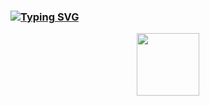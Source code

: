 ### [![Typing SVG](https://readme-typing-svg.demolab.com?font=Anta&size=30&duration=2000&pause=1000&color=272580&background=54FF4C00&multiline=true&random=false&width=515&lines=Hi%F0%9F%91%8Bthis+is+ALbirdEX's+GitHub+profile)](https://git.io/typing-svg)
<div id="header" align="center">
  <img src="https://media.giphy.com/media/M9gbBd9nbDrOTu1Mqx/giphy.gif" width="100"/>
</div>

<!--
**ALbirdEX/ALbirdEX** is a ✨ _special_ ✨ repository because its `README.md` (this file) appears on your GitHub profile.

Here are some ideas to get you started:

- 🔭 I’m currently working on ...
- 🌱 I’m currently learning ...
- 👯 I’m looking to collaborate on ...
- 🤔 I’m looking for help with ...
- 💬 Ask me about ...
- 📫 How to reach me: ...
- 😄 Pronouns: ...
- ⚡ Fun fact: ...
-->
